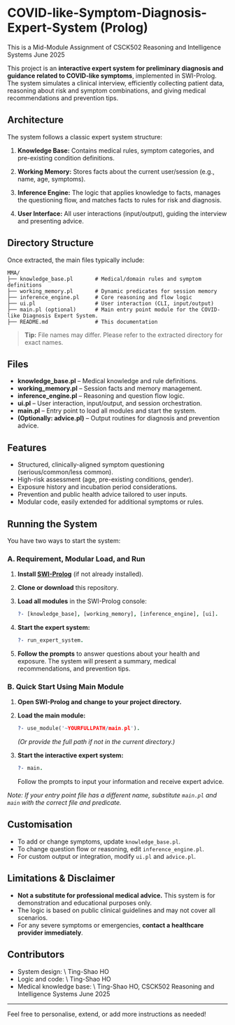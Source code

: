 # COVID-like-Symptom-Diagnosis-Expert-System (Prolog)
This is a Mid-Module Assignment of CSCK502 Reasoning and Intelligence Systems June 2025

This project is an **interactive expert system for preliminary diagnosis and guidance related to COVID-like symptoms**, implemented in SWI-Prolog.
The system simulates a clinical interview, efficiently collecting patient data, reasoning about risk and symptom combinations, and giving medical recommendations and prevention tips.

## Architecture

The system follows a classic expert system structure:

1. **Knowledge Base:**
   Contains medical rules, symptom categories, and pre-existing condition definitions.

2. **Working Memory:**
   Stores facts about the current user/session (e.g., name, age, symptoms).

3. **Inference Engine:**
   The logic that applies knowledge to facts, manages the questioning flow, and matches facts to rules for risk and diagnosis.

4. **User Interface:**
   All user interactions (input/output), guiding the interview and presenting advice.

## Directory Structure

Once extracted, the main files typically include:

```
MMA/
├── knowledge_base.pl       # Medical/domain rules and symptom definitions
├── working_memory.pl       # Dynamic predicates for session memory
├── inference_engine.pl     # Core reasoning and flow logic
├── ui.pl                   # User interaction (CLI, input/output)
├── main.pl (optional)      # Main entry point module for the COVID-like Diagnosis Expert System.
├── README.md               # This documentation
```

> **Tip:** File names may differ. Please refer to the extracted directory for exact names.

## Files

* **knowledge\_base.pl** – Medical knowledge and rule definitions.
* **working\_memory.pl** – Session facts and memory management.
* **inference\_engine.pl** – Reasoning and question flow logic.
* **ui.pl** – User interaction, input/output, and session orchestration.
* **main.pl** – Entry point to load all modules and start the system.
* **(Optionally: advice.pl)** – Output routines for diagnosis and prevention advice.

## Features

* Structured, clinically-aligned symptom questioning (serious/common/less common).
* High-risk assessment (age, pre-existing conditions, gender).
* Exposure history and incubation period considerations.
* Prevention and public health advice tailored to user inputs.
* Modular code, easily extended for additional symptoms or rules.

## Running the System

You have two ways to start the system:

### **A. Requirement, Modular Load, and Run**

1. **Install [SWI-Prolog](https://www.swi-prolog.org/)** (if not already installed).

2. **Clone or download** this repository.

3. **Load all modules** in the SWI-Prolog console:

   ```prolog
   ?- [knowledge_base], [working_memory], [inference_engine], [ui].
   ```

4. **Start the expert system:**

   ```prolog
   ?- run_expert_system.
   ```

5. **Follow the prompts** to answer questions about your health and exposure.
   The system will present a summary, medical recommendations, and prevention tips.

### **B. Quick Start Using Main Module**

1. **Open SWI-Prolog and change to your project directory.**

2. **Load the main module:**

   ```prolog
   ?- use_module('~YOURFULLPATH/main.pl').
   ```

   *(Or provide the full path if not in the current directory.)*

3. **Start the interactive expert system:**

   ```prolog
   ?- main.
   ```

   Follow the prompts to input your information and receive expert advice.

*Note: If your entry point file has a different name, substitute `main.pl` and `main` with the correct file and predicate.*

## Customisation

* To add or change symptoms, update `knowledge_base.pl`.
* To change question flow or reasoning, edit `inference_engine.pl`.
* For custom output or integration, modify `ui.pl` and `advice.pl`.

## Limitations & Disclaimer

* **Not a substitute for professional medical advice.**
  This system is for demonstration and educational purposes only.
* The logic is based on public clinical guidelines and may not cover all scenarios.
* For any severe symptoms or emergencies, **contact a healthcare provider immediately**.

## Contributors

* System design: \ Ting-Shao HO
* Logic and code: \ Ting-Shao HO
* Medical knowledge base: \ Ting-Shao HO, CSCK502 Reasoning and Intelligence Systems June 2025

---

Feel free to personalise, extend, or add more instructions as needed!






